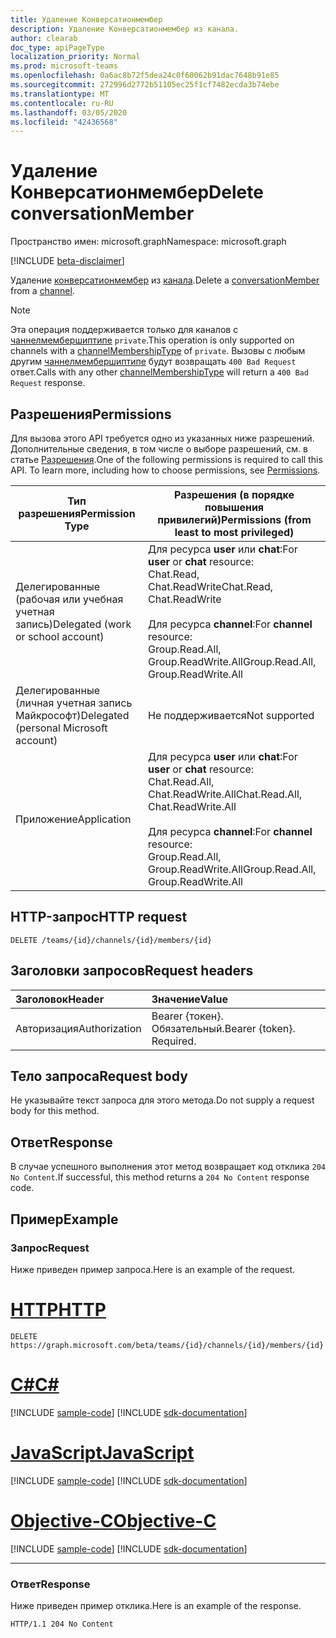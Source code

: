 ```yaml
---
title: Удаление Конверсатионмембер
description: Удаление Конверсатионмембер из канала.
author: clearab
doc_type: apiPageType
localization_priority: Normal
ms.prod: microsoft-teams
ms.openlocfilehash: 0a6ac8b72f5dea24c0f60062b91dac7648b91e85
ms.sourcegitcommit: 272996d2772b51105ec25f1cf7482ecda3b74ebe
ms.translationtype: MT
ms.contentlocale: ru-RU
ms.lasthandoff: 03/05/2020
ms.locfileid: "42436568"
---
```

# <a name="delete-conversationmember"></a><span data-ttu-id="5db2a-103">Удаление Конверсатионмембер</span><span class="sxs-lookup"><span data-stu-id="5db2a-103">Delete conversationMember</span></span>

<span data-ttu-id="5db2a-104">Пространство имен: microsoft.graph</span><span class="sxs-lookup"><span data-stu-id="5db2a-104">Namespace: microsoft.graph</span></span>

[!INCLUDE [beta-disclaimer](../../includes/beta-disclaimer.md)]

<span data-ttu-id="5db2a-105">Удаление [конверсатионмембер](../resources/conversationmember.md) из [канала](../resources/channel.md).</span><span class="sxs-lookup"><span data-stu-id="5db2a-105">Delete a [conversationMember](../resources/conversationmember.md) from a [channel](../resources/channel.md).</span></span>

> [!NOTE]
> <span data-ttu-id="5db2a-106">Эта операция поддерживается только для каналов с [чаннелмембершиптипе](../resources/enums.md#channelmembershiptype-values) `private`.</span><span class="sxs-lookup"><span data-stu-id="5db2a-106">This operation is only supported on channels with a [channelMembershipType](../resources/enums.md#channelmembershiptype-values) of `private`.</span></span> <span data-ttu-id="5db2a-107">Вызовы с любым другим [чаннелмембершиптипе](../resources/enums.md#channelmembershiptype-values) будут возвращать `400 Bad Request` ответ.</span><span class="sxs-lookup"><span data-stu-id="5db2a-107">Calls with any other [channelMembershipType](../resources/enums.md#channelmembershiptype-values) will return a `400 Bad Request` response.</span></span>

## <a name="permissions"></a><span data-ttu-id="5db2a-108">Разрешения</span><span class="sxs-lookup"><span data-stu-id="5db2a-108">Permissions</span></span>

<span data-ttu-id="5db2a-p102">Для вызова этого API требуется одно из указанных ниже разрешений. Дополнительные сведения, в том числе о выборе разрешений, см. в статье [Разрешения](/graph/permissions-reference).</span><span class="sxs-lookup"><span data-stu-id="5db2a-p102">One of the following permissions is required to call this API. To learn more, including how to choose permissions, see [Permissions](/graph/permissions-reference).</span></span>

|<span data-ttu-id="5db2a-111">Тип разрешения</span><span class="sxs-lookup"><span data-stu-id="5db2a-111">Permission Type</span></span>|<span data-ttu-id="5db2a-112">Разрешения (в порядке повышения привилегий)</span><span class="sxs-lookup"><span data-stu-id="5db2a-112">Permissions (from least to most privileged)</span></span>|
|---------|-------------|
|<span data-ttu-id="5db2a-113">Делегированные (рабочая или учебная учетная запись)</span><span class="sxs-lookup"><span data-stu-id="5db2a-113">Delegated (work or school account)</span></span>|<span data-ttu-id="5db2a-114">Для ресурса **user** или **chat**:</span><span class="sxs-lookup"><span data-stu-id="5db2a-114">For **user** or **chat** resource:</span></span><br/><span data-ttu-id="5db2a-115">Chat.Read, Chat.ReadWrite</span><span class="sxs-lookup"><span data-stu-id="5db2a-115">Chat.Read, Chat.ReadWrite</span></span><br/><br/><span data-ttu-id="5db2a-116">Для ресурса **channel**:</span><span class="sxs-lookup"><span data-stu-id="5db2a-116">For **channel** resource:</span></span><br/><span data-ttu-id="5db2a-117">Group.Read.All, Group.ReadWrite.All</span><span class="sxs-lookup"><span data-stu-id="5db2a-117">Group.Read.All, Group.ReadWrite.All</span></span>|
|<span data-ttu-id="5db2a-118">Делегированные (личная учетная запись Майкрософт)</span><span class="sxs-lookup"><span data-stu-id="5db2a-118">Delegated (personal Microsoft account)</span></span>|<span data-ttu-id="5db2a-119">Не поддерживается</span><span class="sxs-lookup"><span data-stu-id="5db2a-119">Not supported</span></span>|
|<span data-ttu-id="5db2a-120">Приложение</span><span class="sxs-lookup"><span data-stu-id="5db2a-120">Application</span></span>| <span data-ttu-id="5db2a-121">Для ресурса **user** или **chat**:</span><span class="sxs-lookup"><span data-stu-id="5db2a-121">For **user** or **chat** resource:</span></span><br/><span data-ttu-id="5db2a-122">Chat.Read.All, Chat.ReadWrite.All</span><span class="sxs-lookup"><span data-stu-id="5db2a-122">Chat.Read.All, Chat.ReadWrite.All</span></span><br/><br/><span data-ttu-id="5db2a-123">Для ресурса **channel**:</span><span class="sxs-lookup"><span data-stu-id="5db2a-123">For **channel** resource:</span></span><br/><span data-ttu-id="5db2a-124">Group.Read.All, Group.ReadWrite.All</span><span class="sxs-lookup"><span data-stu-id="5db2a-124">Group.Read.All, Group.ReadWrite.All</span></span> |

## <a name="http-request"></a><span data-ttu-id="5db2a-125">HTTP-запрос</span><span class="sxs-lookup"><span data-stu-id="5db2a-125">HTTP request</span></span>
<!-- { "blockType": "ignored"} -->
```http
DELETE /teams/{id}/channels/{id}/members/{id}
```

## <a name="request-headers"></a><span data-ttu-id="5db2a-126">Заголовки запросов</span><span class="sxs-lookup"><span data-stu-id="5db2a-126">Request headers</span></span>

| <span data-ttu-id="5db2a-127">Заголовок</span><span class="sxs-lookup"><span data-stu-id="5db2a-127">Header</span></span>       | <span data-ttu-id="5db2a-128">Значение</span><span class="sxs-lookup"><span data-stu-id="5db2a-128">Value</span></span> |
|:---------------|:--------|
| <span data-ttu-id="5db2a-129">Авторизация</span><span class="sxs-lookup"><span data-stu-id="5db2a-129">Authorization</span></span>  | <span data-ttu-id="5db2a-p103">Bearer {токен}. Обязательный.</span><span class="sxs-lookup"><span data-stu-id="5db2a-p103">Bearer {token}. Required.</span></span>  |

## <a name="request-body"></a><span data-ttu-id="5db2a-132">Тело запроса</span><span class="sxs-lookup"><span data-stu-id="5db2a-132">Request body</span></span>

<span data-ttu-id="5db2a-133">Не указывайте текст запроса для этого метода.</span><span class="sxs-lookup"><span data-stu-id="5db2a-133">Do not supply a request body for this method.</span></span>

## <a name="response"></a><span data-ttu-id="5db2a-134">Ответ</span><span class="sxs-lookup"><span data-stu-id="5db2a-134">Response</span></span>

<span data-ttu-id="5db2a-135">В случае успешного выполнения этот метод возвращает код отклика `204 No Content`.</span><span class="sxs-lookup"><span data-stu-id="5db2a-135">If successful, this method returns a `204 No Content` response code.</span></span>

## <a name="example"></a><span data-ttu-id="5db2a-136">Пример</span><span class="sxs-lookup"><span data-stu-id="5db2a-136">Example</span></span>

### <a name="request"></a><span data-ttu-id="5db2a-137">Запрос</span><span class="sxs-lookup"><span data-stu-id="5db2a-137">Request</span></span>

<span data-ttu-id="5db2a-138">Ниже приведен пример запроса.</span><span class="sxs-lookup"><span data-stu-id="5db2a-138">Here is an example of the request.</span></span>

# <a name="http"></a>[<span data-ttu-id="5db2a-139">HTTP</span><span class="sxs-lookup"><span data-stu-id="5db2a-139">HTTP</span></span>](#tab/http)
<!-- {
  "blockType": "request",
  "name": "delete_conversation_member"
} -->
```http
DELETE https://graph.microsoft.com/beta/teams/{id}/channels/{id}/members/{id}
```
# <a name="c"></a>[<span data-ttu-id="5db2a-140">C#</span><span class="sxs-lookup"><span data-stu-id="5db2a-140">C#</span></span>](#tab/csharp)
[!INCLUDE [sample-code](../includes/snippets/csharp/delete-conversation-member-csharp-snippets.md)]
[!INCLUDE [sdk-documentation](../includes/snippets/snippets-sdk-documentation-link.md)]

# <a name="javascript"></a>[<span data-ttu-id="5db2a-141">JavaScript</span><span class="sxs-lookup"><span data-stu-id="5db2a-141">JavaScript</span></span>](#tab/javascript)
[!INCLUDE [sample-code](../includes/snippets/javascript/delete-conversation-member-javascript-snippets.md)]
[!INCLUDE [sdk-documentation](../includes/snippets/snippets-sdk-documentation-link.md)]

# <a name="objective-c"></a>[<span data-ttu-id="5db2a-142">Objective-C</span><span class="sxs-lookup"><span data-stu-id="5db2a-142">Objective-C</span></span>](#tab/objc)
[!INCLUDE [sample-code](../includes/snippets/objc/delete-conversation-member-objc-snippets.md)]
[!INCLUDE [sdk-documentation](../includes/snippets/snippets-sdk-documentation-link.md)]

---


### <a name="response"></a><span data-ttu-id="5db2a-143">Ответ</span><span class="sxs-lookup"><span data-stu-id="5db2a-143">Response</span></span>

<span data-ttu-id="5db2a-144">Ниже приведен пример отклика.</span><span class="sxs-lookup"><span data-stu-id="5db2a-144">Here is an example of the response.</span></span>

<!-- {
  "blockType": "response"
} -->
```http
HTTP/1.1 204 No Content
```
